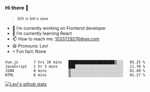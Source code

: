### Hi there 👋

> 𝕷𝖎𝖋𝖊 𝖎𝖘 𝖇𝖚𝖙 𝖆 𝖘𝖕𝖆𝖓

- 🔭 I’m currently working on Frontend developer
- 🌱 I’m currently learning React
- 📫 How to reach me: 1033729276@qq.com
- 😄 Pronouns: Levi
- ⚡ Fun fact: None


<!--START_SECTION:waka-->
```text
Vue.js       7 hrs 39 mins   █████████████████████▒░░░   85.25 % 
JavaScript   1 hr 3 mins     ███░░░░░░░░░░░░░░░░░░░░░░   11.70 % 
JSON         8 mins          ▒░░░░░░░░░░░░░░░░░░░░░░░░   01.49 % 
HTML         6 mins          ▒░░░░░░░░░░░░░░░░░░░░░░░░   01.27 % 
```
<!--END_SECTION:waka-->


[![Levi's github stats](https://github-readme-stats.vercel.app/api?username=chaossssss)](https://github.com/anuraghazra/github-readme-stats)